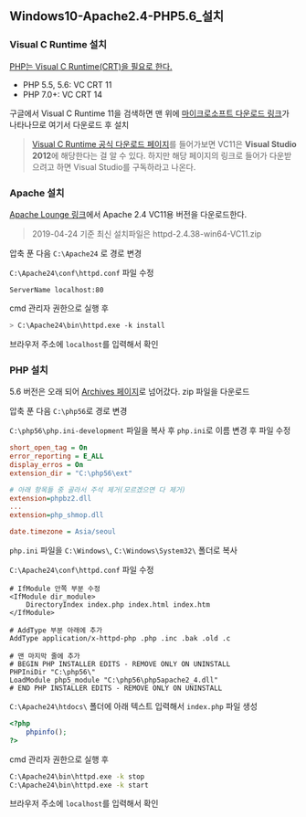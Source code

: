 

## Windows10-Apache2.4-PHP5.6_설치

### Visual C Runtime 설치

[PHP는 Visual C Runtime(CRT)을 필요로 한다.](<https://www.php.net/manual/en/install.windows.requirements.php>)

- PHP 5.5, 5.6: VC CRT 11
- PHP 7.0+: VC CRT 14

구글에서 Visual C Runtime 11을 검색하면 맨 위에 [마이크로소프트 다운로드 링크](https://www.microsoft.com/ko-kr/download/details.aspx?id=30679)가 나타나므로 여기서 다운로드 후 설치

> [Visual C Runtime 공식 다운로드 페이지](<https://support.microsoft.com/ko-kr/help/2977003/the-latest-supported-visual-c-downloads>)를 들어가보면 VC11은 **Visual Studio 2012**에 해당한다는 걸 알 수 있다. 하지만 해당 페이지의 링크로 들어가 다운받으려고 하면 Visual Studio를 구독하라고 나온다.

### Apache 설치

[Apache Lounge 링크](<https://www.apachelounge.com/download/VC11/>)에서 Apache 2.4 VC11용 버전을 다운로드한다.

> 2019-04-24 기준 최신 설치파일은 httpd-2.4.38-win64-VC11.zip

압축 푼 다음 `C:\Apache24` 로 경로 변경

`C:\Apache24\conf\httpd.conf` 파일 수정

```
ServerName localhost:80
```

cmd 관리자 권한으로 실행 후

```bash
> C:\Apache24\bin\httpd.exe -k install
```

브라우저 주소에 `localhost`를 입력해서 확인

### PHP 설치

5.6 버전은 오래 되어 [Archives 페이지](<https://windows.php.net/downloads/releases/archives/>)로 넘어갔다. zip 파일을 다운로드

압축 푼 다음 `C:\php56`로 경로 변경

`C:\php56\php.ini-development` 파일을 복사 후 `php.ini`로 이름 변경 후 파일 수정

```ini
short_open_tag = On
error_reporting = E_ALL
display_erros = On
extension_dir = "C:\php56\ext"

# 아래 항목들 중 골라서 주석 제거(모르겠으면 다 제거)
extension=phpbz2.dll
...
extension=php_shmop.dll

date.timezone = Asia/seoul
```

`php.ini` 파일을 `C:\Windows\`, `C:\Windows\System32\` 폴더로 복사

`C:\Apache24\conf\httpd.conf` 파일 수정

```
# IfModule 안쪽 부분 수정
<IfModule dir_module>
	DirectoryIndex index.php index.html index.htm
</IfModule>

# AddType 부분 아래에 추가
AddType application/x-httpd-php .php .inc .bak .old .c

# 맨 마지막 줄에 추가
# BEGIN PHP INSTALLER EDITS - REMOVE ONLY ON UNINSTALL
PHPIniDir "C:\php56\"
LoadModule php5_module "C:\php56\php5apache2_4.dll"
# END PHP INSTALLER EDITS - REMOVE ONLY ON UNINSTALL
```

`C:\Apache24\htdocs\` 폴더에 아래 텍스트 입력해서 `index.php` 파일 생성

```php
<?php
    phpinfo();
?>
```

cmd 관리자 권한으로 실행 후

```bash
C:\Apache24\bin\httpd.exe -k stop
C:\Apache24\bin\httpd.exe -k start
```

브라우저 주소에 `localhost`를 입력해서 확인
